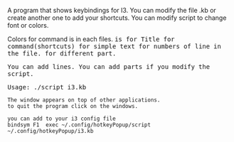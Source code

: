 A program that shows keybindings for I3.
You can modify the file .kb or create another one to add your shortcuts.
You can modify script to change font or colors.

Colors for command is <COLOR> in each files.
<TT> is for Title <C> for command(shortcuts) <T> for simple text <LINES> for numbers of line in the file.
<P1-P6> for different part.

You can add lines. You can add parts if you modify the script.

Usage:
	./script i3.kb

	The window appears on top of other applications.
	to quit the program click on the windows.

	you can add to your i3 config file 
	bindsym F1	exec ~/.config/hotkeyPopup/script ~/.config/hotkeyPopup/i3.kb

